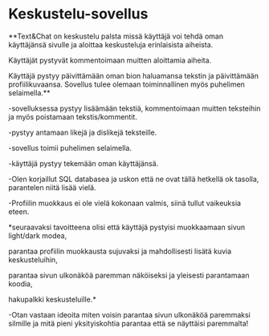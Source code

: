 # Keskustelu-sovellus


**Text&Chat on keskustelu palsta missä käyttäjä voi tehdä oman käyttäjänsä sivulle ja aloittaa keskusteluja erinlaisista aiheista.

Käyttäjät pystyvät kommentoimaan muitten aloittamia aiheita.

Käyttäjä pystyy päivittämään oman bion haluamansa tekstin ja päivittämään profiilikuvaansa.
Sovellus tulee olemaan toiminnallinen myös puhelimen selaimella.**


-sovelluksessa pystyy lisäämään tekstiä, kommentoimaan muitten teksteihin ja myös poistamaan tekstis/kommentit.

-pystyy antamaan likejä ja dislikejä teksteille.

-sovellus toimii puhelimen selaimella.

-käyttäjä pystyy tekemään oman käyttäjänsä.

-Olen korjaillut SQL databasea ja uskon että ne ovat tällä hetkellä ok tasolla, parantelen niitä lisää vielä.

-Profiilin muokkaus ei ole vielä kokonaan valmis, siinä tullut vaikeuksia eteen.

*seuraavaksi tavoitteena olisi että käyttäjä pystyisi muokkaamaan sivun light/dark modea,

parantaa profiilin muokkausta sujuvaksi ja mahdollisesti lisätä kuvia keskusteluihin,

parantaa sivun ulkonäköä paremman näköiseksi ja yleisesti parantamaan koodia,

hakupalkki keskusteluille.*

-Otan vastaan ideoita miten voisin parantaa sivun ulkonäköä paremmaksi silmille ja mitä pieni yksityiskohtia parantaa että se näyttäisi paremmalta!

